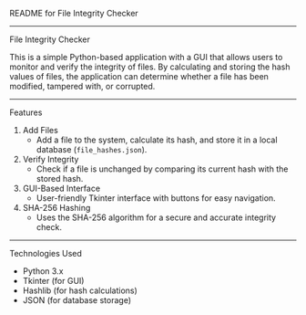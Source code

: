  README for File Integrity Checker

---

 File Integrity Checker

This is a simple Python-based application with a GUI that allows users to monitor and verify the integrity of files. By calculating and storing the hash values of files, the application can determine whether a file has been modified, tampered with, or corrupted.

---

 Features
1. Add Files  
   - Add a file to the system, calculate its hash, and store it in a local database (`file_hashes.json`).
2. Verify Integrity  
   - Check if a file is unchanged by comparing its current hash with the stored hash.
3. GUI-Based Interface  
   - User-friendly Tkinter interface with buttons for easy navigation.
4. SHA-256 Hashing  
   - Uses the SHA-256 algorithm for a secure and accurate integrity check.

---

 Technologies Used
- Python 3.x
- Tkinter (for GUI)
- Hashlib (for hash calculations)
- JSON (for database storage)

